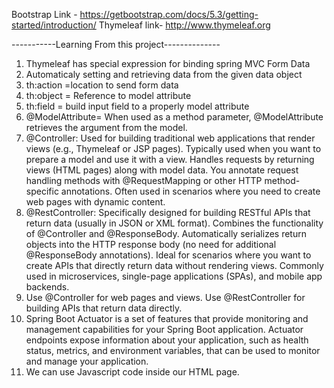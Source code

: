 Bootstrap Link - https://getbootstrap.com/docs/5.3/getting-started/introduction/
Thymeleaf link- http://www.thymeleaf.org


-----------Learning From this project--------------
1. Thymeleaf has special expression for binding spring MVC Form Data
2. Automaticaly setting and retrieving data from the given data object
3. th:action =location to send form data
4. th:object = Reference to model attribute 
5. th:field = build input field to a properly model attribute
6.  @ModelAttribute= When used as a method parameter, @ModelAttribute retrieves the argument from the model.
7. @Controller:
   Used for building traditional web applications that render views (e.g., Thymeleaf or JSP pages).
   Typically used when you want to prepare a model and use it with a view.
   Handles requests by returning views (HTML pages) along with model data.
   You annotate request handling methods with @RequestMapping or other HTTP method-specific annotations.
   Often used in scenarios where you need to create web pages with dynamic content.
8. @RestController:
   Specifically designed for building RESTful APIs that return data (usually in JSON or XML format).
   Combines the functionality of @Controller and @ResponseBody.
   Automatically serializes return objects into the HTTP response body (no need for additional @ResponseBody annotations).
   Ideal for scenarios where you want to create APIs that directly return data without rendering views.
   Commonly used in microservices, single-page applications (SPAs), and mobile app backends.
9. Use @Controller for web pages and views.
   Use @RestController for building APIs that return data directly.
10. Spring Boot Actuator is a set of features that provide monitoring and management capabilities for your Spring Boot application. Actuator endpoints expose information about your application, such as health status, metrics, and environment variables, that can be used to monitor and manage your application.
11. We can use Javascript code inside our HTML page.